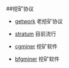 ##挖矿协议

- [getwork](https://en.bitcoin.it/wiki/Getwork) 老挖矿协议

- [stratum](http://mining.bitcoin.cz/stratum-mining#stratum) 目前流行

- [cgminer](https://github.com/kanoi) 挖矿软件

- [bfgminer](http://bfgminer.org/) 挖矿软件
